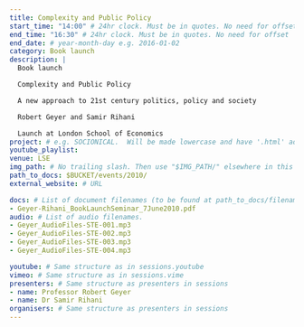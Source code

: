 ```yaml
---
title: Complexity and Public Policy
start_time: "14:00" # 24hr clock. Must be in quotes. No need for offset
end_time: "16:30" # 24hr clock. Must be in quotes. No need for offset
end_date: # year-month-day e.g. 2016-01-02
category: Book launch
description: |
  Book launch

  Complexity and Public Policy

  A new approach to 21st century politics, policy and society

  Robert Geyer and Samir Rihani

  Launch at London School of Economics
project: # e.g. SOCIONICAL.  Will be made lowercase and have '.html' added to find page.
youtube_playlist: 
venue: LSE
img_path: # No trailing slash. Then use "$IMG_PATH/" elsewhere in this page.
path_to_docs: $BUCKET/events/2010/
external_website: # URL

docs: # List of document filenames (to be found at path_to_docs/filename)
- Geyer-Rihani_BookLaunchSeminar_7June2010.pdf
audio: # List of audio filenames.
- Geyer_AudioFiles-STE-001.mp3
- Geyer_AudioFiles-STE-002.mp3
- Geyer_AudioFiles-STE-003.mp3
- Geyer_AudioFiles-STE-004.mp3

youtube: # Same structure as in sessions.youtube
vimeo: # Same structure as in sessions.vime
presenters: # Same structure as presenters in sessions
- name: Professor Robert Geyer
- name: Dr Samir Rihani
organisers: # Same structure as presenters in sessions
---
```

